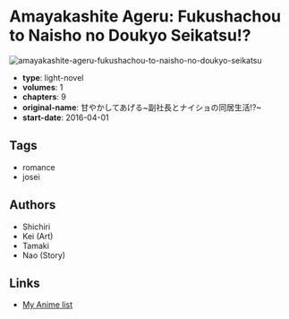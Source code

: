 # Amayakashite Ageru: Fukushachou to Naisho no Doukyo Seikatsu!?

![amayakashite-ageru-fukushachou-to-naisho-no-doukyo-seikatsu](https://cdn.myanimelist.net/images/manga/3/192089.jpg)

-   **type**: light-novel
-   **volumes**: 1
-   **chapters**: 9
-   **original-name**: 甘やかしてあげる~副社長とナイショの同居生活!?~
-   **start-date**: 2016-04-01

## Tags

-   romance
-   josei

## Authors

-   Shichiri
-   Kei (Art)
-   Tamaki
-   Nao (Story)

## Links

-   [My Anime list](https://myanimelist.net/manga/97690/Amayakashite_Ageru__Fukushachou_to_Naisho_no_Doukyo_Seikatsu)
